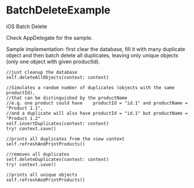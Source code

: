 # BatchDeleteExample
iOS Batch Delete

Check AppDelegate for the sample.

Sample implementation: first clear the database, fill it with many duplicate object and then batch delete all duplicates, leaving only unique objects (only one object with given productId).
```
//just cleanup the database
self.deleteAllObjects(context: context)

//Simulates a random number of duplicates (objects with the same productId), 
//that can be distinguished by the productName
//e.g. one product could have    productId = "id.1" and productName = "Product 1.1",
//and a duplicate will also have productId = "id.1" but productName = "Product 1.2"
self.insertDuplicates(context: context)
try! context.save()

//prints all duplicates from the view context
self.refreshAndPrintProducts()

//removes all duplicates
self.deleteDuplicates(context: context)
try! context.save()

//prints all unique objects
self.refreshAndPrintProducts()
```
